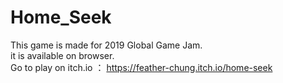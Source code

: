 # Home_Seek

This game is made for 2019 Global Game Jam. </br>
it is available on browser. </br>
Go to play on itch.io ： https://feather-chung.itch.io/home-seek </br>
